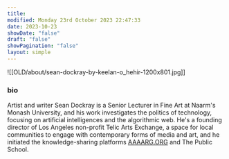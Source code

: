 ```yaml
---
title: 
modified: Monday 23rd October 2023 22:47:33
date: 2023-10-23
showDate: "false"
draft: "false"
showPagination: "false"
layout: simple
---
```

![[OLD/about/sean-dockray-by-keelan-o_hehir-1200x801.jpg]]

### bio
Artist and writer Sean Dockray is a Senior Lecturer in Fine Art at Naarm's Monash University, and his work investigates the politics of technology, focusing on artificial intelligences and the algorithmic web. He's a founding director of Los Angeles non-profit Telic Arts Exchange, a space for local communities to engage with contemporary forms of media and art, and he initiated the knowledge-sharing platforms [AAAARG.ORG](http://aaaarg.org/) and The Public School.
